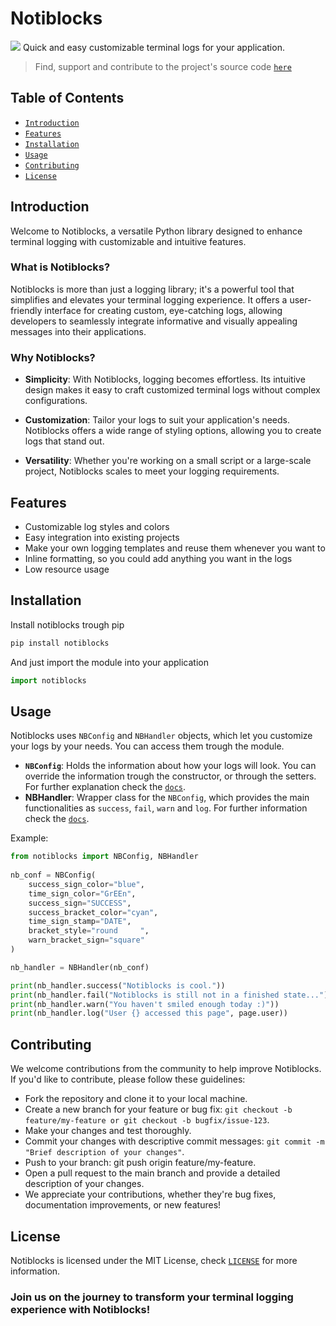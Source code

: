 # Notiblocks
<img src="https://img.shields.io/pypi/dm/notiblocks?style=for-the-badge&logo=python&logoColor=blue&label=notiblocks&labelColor=white&color=green&link=https%3A%2F%2Fpypi.org%2Fproject%2Fnotiblocks%2F"/>
Quick and easy customizable terminal logs for your application.

> Find, support and contribute to the project's source code [`here`](https://github.com/Deyan2306/notiblocks) 

## Table of Contents

- [`Introduction`](#introduction)
- [`Features`](#features)
- [`Installation`](#installation)
- [`Usage`](#usage)
- [`Contributing`](#contributing)
- [`License`](#license)

## Introduction

Welcome to Notiblocks, a versatile Python library designed to enhance terminal logging with customizable and intuitive features.

### What is Notiblocks?

Notiblocks is more than just a logging library; it's a powerful tool that simplifies and elevates your terminal logging experience. It offers a user-friendly interface for creating custom, eye-catching logs, allowing developers to seamlessly integrate informative and visually appealing messages into their applications.

### Why Notiblocks?

- **Simplicity**: With Notiblocks, logging becomes effortless. Its intuitive design makes it easy to craft customized terminal logs without complex configurations.
  
- **Customization**: Tailor your logs to suit your application's needs. Notiblocks offers a wide range of styling options, allowing you to create logs that stand out.

- **Versatility**: Whether you're working on a small script or a large-scale project, Notiblocks scales to meet your logging requirements.

## Features

- Customizable log styles and colors
- Easy integration into existing projects
- Make your own logging templates and reuse them whenever you want to
- Inline formatting, so you could add anything you want in the logs
- Low resource usage

## Installation

Install notiblocks trough pip

```bash
pip install notiblocks
```

And just import the module into your application

```python
import notiblocks
```

## Usage
Notiblocks uses `NBConfig` and `NBHandler` objects, which let you customize your logs by your needs. You can access them trough the module.

* **`NBConfig`**: Holds the information about how your logs will look. You can override the information trough the constructor, or through the setters. For further explanation check the [`docs`](/docs/documented/nbconfig.md).
* **NBHandler**: Wrapper class for the `NBConfig`, which provides the main functionalities as `success`, `fail`, `warn` and `log`. For further information check the [`docs`](/docs/documented/nbhandler.md).

Example:
```python
from notiblocks import NBConfig, NBHandler
    
nb_conf = NBConfig(
    success_sign_color="blue",
    time_sign_color="GrEEn",
    success_sign="SUCCESS",
    success_bracket_color="cyan",
    time_sign_stamp="DATE",
    bracket_style="round     ",
    warn_bracket_sign="square"
)

nb_handler = NBHandler(nb_conf)

print(nb_handler.success("Notiblocks is cool."))
print(nb_handler.fail("Notiblocks is still not in a finished state..."))
print(nb_handler.warn("You haven't smiled enough today :)"))
print(nb_handler.log("User {} accessed this page", page.user))
```

## Contributing
We welcome contributions from the community to help improve Notiblocks. If you'd like to contribute, please follow these guidelines:

* Fork the repository and clone it to your local machine.
* Create a new branch for your feature or bug fix: `git checkout -b feature/my-feature or git checkout -b bugfix/issue-123`.
* Make your changes and test thoroughly.
* Commit your changes with descriptive commit messages: `git commit -m "Brief description of your changes"`.
* Push to your branch: git push origin feature/my-feature.
* Open a pull request to the main branch and provide a detailed description of your changes.
* We appreciate your contributions, whether they're bug fixes, documentation improvements, or new features!

## License
Notiblocks is licensed under the MIT License, check [`LICENSE`](/LICENSE) for more information.

### Join us on the journey to transform your terminal logging experience with Notiblocks!
